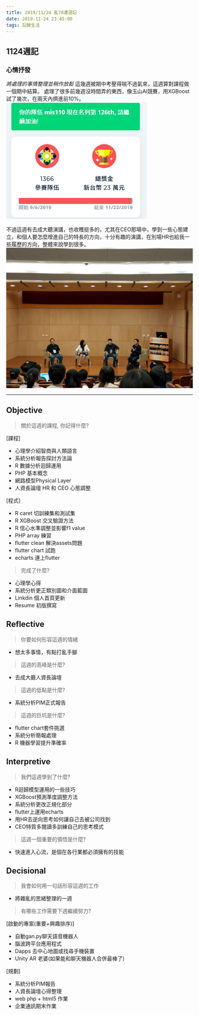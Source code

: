 ```yaml
---
title: 2019/11/24 亂78遭週記
date: 2019-11-24 23:45:00
tags: 記錄生活
---
```

## **1124週記**

### 心情抒發
*將處理的事情整理並稍作放鬆*
這幾週被期中考壓得喘不過氣來，這週算對課程做一個期中結算。
處理了很多前幾週沒時間弄的東西，像玉山AI競賽，用XGBoost試了幾次，在兩天內擠進前10%。
![](https://raw.githubusercontent.com/kidneyweakx/img-host/image/image/2019112401.jpg)

不過這週有去成大聽演講，也收穫挺多的，尤其在CEO那場中，學到一些心態建立，和個人要怎麼增進自己的特長的方向，十分有趣的演講，在別場HR也給我一些履歷的方向，整體來說學到很多。
![](https://raw.githubusercontent.com/kidneyweakx/img-host/image/image/2019112402.jpg)

---

## **Objective**

> 關於這週的課程, 你記得什麼?

[課程]
- 心理學介紹智商與人類語言
- 系統分析報告探討方法論
- R 數據分析迴歸運用
- PHP 基本概念
- 網路模型Physical Layer
- 人資長論壇 HR 和 CEO 心態調整

[程式]
- R caret 切訓練集和測試集
- R XGBoost 交叉驗證方法
- R 信心水準調整並影響f1 value
- PHP array 練習
- flutter clean 解決assets問題
- flutter chart 試跑
- echarts 連上flutter

> 完成了什麼?

- 心理學心得
- 系統分析更正類別圖和介面藍圖
- Linkdin 個人首頁更新
- Resume 初版撰寫


## **Reflective**

> 你要如何形容這週的情緒

* 想太多事情，有點打亂手腳

> 這週的高峰是什麼?

* 去成大廳人資長論壇

> 這週的低點是什麼?

* 系統分析PIM正式報告

> 這週的巨坑是什麼?

* flutter chart套件挑選
* 系統分析簡報處理
* R 機器學習提升準確率

## **Interpretive**

> 我們這週學到了什麼?

- R迴歸模型運用的一些技巧
- XGBoost預測準度調整方法
- 系統分析更改正規化部分
- flutter上運用echarts
- 用HR去逆向思考如何讓自己去被公司找到
- CEO特質多閱讀多訓練自己的思考模式

> 這週一個重要的領悟是什麼?

* 快速進入心流，是個在各行業都必須擁有的技能

## **Decisional**

> 我會如何用一句話形容這週的工作

* 將雜亂的思緒整理的一週

> 有哪些工作需要下週繼續努力?

[啟動的專案(重要+興趣排序)]

- 自動gan.py聊天語音機器人
- 腦波跨平台應用程式
- Dapps 去中心地圖或找尋手機裝置
- Unity AR 老婆(如果能和聊天機器人合併最棒了)

[規劃]

- 系統分析PIM報告
- 人資長論壇心得整理
- web php + html5 作業
- 企業通訊期末作業

